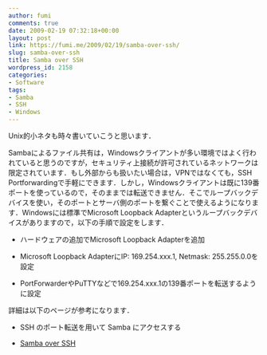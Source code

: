 ```yaml
---
author: fumi
comments: true
date: 2009-02-19 07:32:18+00:00
layout: post
link: https://fumi.me/2009/02/19/samba-over-ssh/
slug: samba-over-ssh
title: Samba over SSH
wordpress_id: 2158
categories:
- Software
tags:
- Samba
- SSH
- Windows
---
```


Unix的小ネタも時々書いていこうと思います．




Sambaによるファイル共有は，Windowsクライアントが多い環境ではよく行われていると思うのですが，セキュリティ上接続が許可されているネットワークは限定されています．もし外部からも扱いたい場合は，VPNではなくても，SSH Portforwardingで手軽にできます．しかし，Windowsクライアントは既に139番ポートを使っているので，そのままでは転送できません．そこでループバックデバイスを使い，そのポートとサーバ側のポートを繋ぐことで使えるようになります．Windowsには標準でMicrosoft Loopback Adapterというループバックデバイスがありますので，以下の手順で設定をします．







  * ハードウェアの追加でMicrosoft Loopback Adapterを追加


  * Microsoft Loopback AdapterにIP: 169.254.xxx.1, Netmask: 255.255.0.0を設定


  * PortForwarderやPuTTYなどで169.254.xxx.1の139番ポートを転送するように設定




詳細は以下のページが参考になります．






  * SSH のポート転送を用いて Samba にアクセスする


  * [Samba over SSH](http://blog.asial.co.jp/208)


